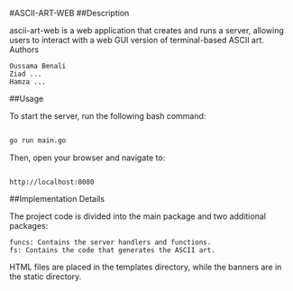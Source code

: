 #ASCII-ART-WEB
##Description

ascii-art-web is a web application that creates and runs a server, allowing users to interact with a web GUI version of terminal-based ASCII art.
Authors

    Oussama Benali
    Ziad ...
    Hamza ...

##Usage

To start the server, run the following bash command:

```bash

go run main.go
```
Then, open your browser and navigate to:

```URL

http://localhost:8080
```
##Implementation Details

The project code is divided into the main package and two additional packages:

    funcs: Contains the server handlers and functions.
    fs: Contains the code that generates the ASCII art.

HTML files are placed in the templates directory, while the banners are in the static directory.
